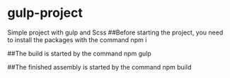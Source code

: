 # gulp-project

Simple project with gulp and Scss
##Before starting the project, you need to install the packages with the command
npm i

##The build is started by the command
npm gulp

##The finished assembly is started by the command
npm build

